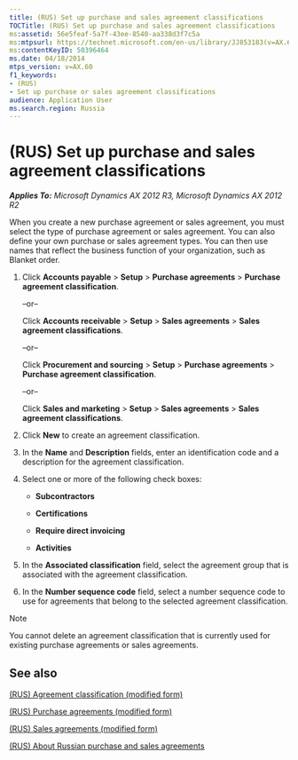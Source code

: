 ```yaml
---
title: (RUS) Set up purchase and sales agreement classifications
TOCTitle: (RUS) Set up purchase and sales agreement classifications
ms:assetid: 56e5feaf-5a7f-43ee-8540-aa338d3f7c5a
ms:mtpsurl: https://technet.microsoft.com/en-us/library/JJ853183(v=AX.60)
ms:contentKeyID: 50396464
ms.date: 04/18/2014
mtps_version: v=AX.60
f1_keywords:
- (RUS)
- Set up purchase or sales agreement classifications
audience: Application User
ms.search.region: Russia
---
```


# (RUS) Set up purchase and sales agreement classifications 


_**Applies To:** Microsoft Dynamics AX 2012 R3, Microsoft Dynamics AX 2012 R2_

When you create a new purchase agreement or sales agreement, you must select the type of purchase agreement or sales agreement. You can also define your own purchase or sales agreement types. You can then use names that reflect the business function of your organization, such as Blanket order.

1.  Click **Accounts payable** \> **Setup** \> **Purchase agreements** \> **Purchase agreement classification**.
    
    –or–
    
    Click **Accounts receivable** \> **Setup** \> **Sales agreements** \> **Sales agreement classifications**.
    
    –or–
    
    Click **Procurement and sourcing** \> **Setup** \> **Purchase agreements** \> **Purchase agreement classification**.
    
    –or–
    
    Click **Sales and marketing** \> **Setup** \> **Sales agreements** \> **Sales agreement classifications**.

2.  Click **New** to create an agreement classification.

3.  In the **Name** and **Description** fields, enter an identification code and a description for the agreement classification.

4.  Select one or more of the following check boxes:
    
      - **Subcontractors**
    
      - **Certifications**
    
      - **Require direct invoicing**
    
      - **Activities**

5.  In the **Associated classification** field, select the agreement group that is associated with the agreement classification.

6.  In the **Number sequence code** field, select a number sequence code to use for agreements that belong to the selected agreement classification.


> [!NOTE]
> <P>You cannot delete an agreement classification that is currently used for existing purchase agreements or sales agreements.</P>



## See also

[(RUS) Agreement classification (modified form)](https://technet.microsoft.com/en-us/library/jj665407\(v=ax.60\))

[(RUS) Purchase agreements (modified form)](https://technet.microsoft.com/en-us/library/jj853154\(v=ax.60\))

[(RUS) Sales agreements (modified form)](https://technet.microsoft.com/en-us/library/jj853228\(v=ax.60\))

[(RUS) About Russian purchase and sales agreements](rus-about-russian-purchase-and-sales-agreements.md)

  


